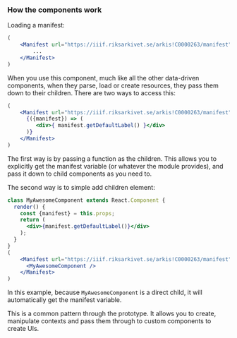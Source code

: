 ### How the components work
Loading a manifest:
```jsx static
(
    <Manifest url="https://iiif.riksarkivet.se/arkis!C0000263/manifest">
	    ...
    </Manifest>
)
```
When you use this component, much like all the other data-driven components, when they parse, load or create resources, they pass them down to their children. There are two ways to access this:

```jsx static
(
    <Manifest url="https://iiif.riksarkivet.se/arkis!C0000263/manifest">
      {({manifest}) => (
         <div>{ manifest.getDefaultLabel() }</div>
      )}
    </Manifest>
)
```

The first way is by passing a function as the children. This allows you to explicitly get the manifest variable (or whatever the module provides), and pass it down to child components as you need to.

The second way is to simple add children element:
```jsx static
class MyAwesomeComponent extends React.Component {
  render() {
    const {manifest} = this.props;
    return (
      <div>{manifest.getDefaultLabel()}</div>
    );
  }
}
(
    <Manifest url="https://iiif.riksarkivet.se/arkis!C0000263/manifest">
      <MyAwesomeComponent />
    </Manifest>
)
```
In this example, because `MyAwesomeComponent` is a direct child, it will automatically get the manifest variable.

This is a common pattern through the prototype. It allows you to create, manipulate contexts and pass them through to custom components to create UIs.